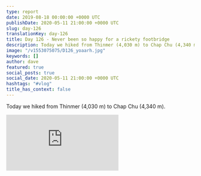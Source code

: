```yaml
---
type: report
date: 2019-08-18 00:00:00 +0000 UTC
publishDate: 2020-05-11 21:00:00 +0000 UTC
slug: day-126
translationKey: day-126
title: Day 126 - Never been so happy for a rickety footbridge
description: Today we hiked from Thinmer (4,030 m) to Chap Chu (4,340 m).
image: "/v1553075075/D126_yoaarh.jpg"
keywords: []
author: dave
featured: true
social_posts: true
social_date: 2020-05-11 21:00:00 +0000 UTC
hashtags: "#vlog"
title_has_context: false
---
```


Today we hiked from Thinmer (4,030 m) to Chap Chu (4,340 m).

<iframe src="https://www.youtube.com/embed/G_AolyXnJt0" frameborder="0" allow="accelerometer; autoplay; encrypted-media; gyroscope; picture-in-picture" allowfullscreen></iframe>

